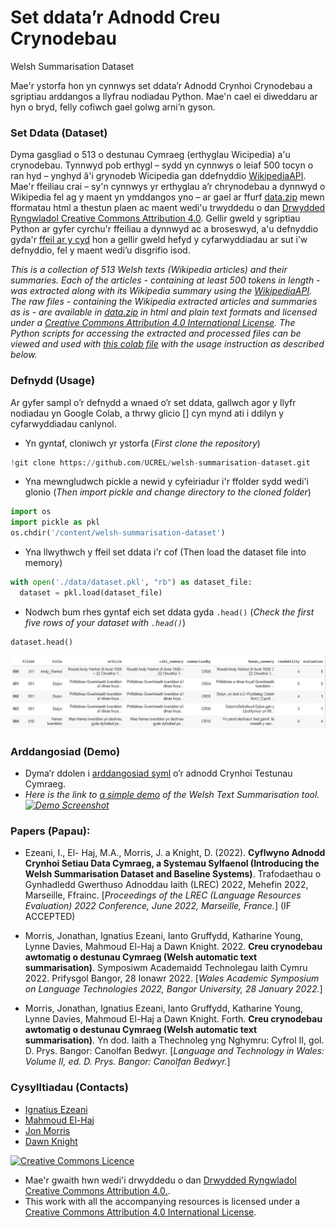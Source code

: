 # Set ddata’r Adnodd Creu Crynodebau
Welsh Summarisation Dataset

Mae'r ystorfa hon yn cynnwys set ddata’r Adnodd Crynhoi Crynodebau a sgriptiau arddangos a llyfrau nodiadau Python. Mae'n cael ei diweddaru ar hyn o bryd, felly cofiwch gael golwg arni’n gyson.

### Set Ddata (Dataset)
Dyma gasgliad o 513 o destunau Cymraeg (erthyglau Wicipedia) a'u crynodebau. Tynnwyd pob erthygl – sydd yn cynnwys o leiaf 500 tocyn o ran hyd – ynghyd â'i grynodeb Wicipedia gan ddefnyddio [WikipediaAPI](https://pypi.org/project/Wikipedia-API/). Mae'r ffeiliau crai – sy'n cynnwys yr erthyglau a’r chrynodebau a dynnwyd o Wikipedia fel ag y maent yn ymddangos yno – ar gael ar ffurf [data.zip](data) mewn fformatau html a thestun plaen ac maent wedi'u trwyddedu o dan <a rel="license" href="http://creativecommons.org/licenses/by/4.0/">Drwydded Ryngwladol Creative Commons Attribution 4.0</a>. Gellir gweld y sgriptiau Python ar gyfer cyrchu'r ffeiliau a dynnwyd ac a broseswyd, a'u defnyddio gyda'r [ffeil ar y cyd](dataset.ipynb) hon a gellir gweld hefyd y cyfarwyddiadau ar sut i’w defnyddio, fel y maent wedi’u disgrifio isod.

*This is a collection of 513 Welsh texts (Wikipedia articles) and their summaries. Each of the articles - containing at least 500 tokens in length - was extracted along with its Wikipedia summary using the [WikipediaAPI](https://pypi.org/project/Wikipedia-API/). The raw files - containing the Wikipedia extracted articles and summaries as is - are available in [data.zip](data) in html and plain text formats and licensed under a <a rel="license" href="http://creativecommons.org/licenses/by/4.0/">Creative Commons Attribution 4.0 International License</a>. The Python scripts for accessing the extracted and processed files can be viewed and used with [this colab file](dataset.ipynb) with the usage instruction as described below.*


### Defnydd (Usage)
Ar gyfer sampl o’r defnydd a wnaed o’r set ddata, gallwch agor y llyfr nodiadau yn Google Colab, a thrwy glicio [] cyn mynd ati i ddilyn y cyfarwyddiadau canlynol.


- Yn gyntaf, cloniwch yr ystorfa (*First clone the repository*)
```python
!git clone https://github.com/UCREL/welsh-summarisation-dataset.git
```
- Yna mewngludwch pickle a newid y cyfeiriadur i'r ffolder sydd wedi'i glonio (*Then import pickle and change directory to the cloned folder*)
```python
import os
import pickle as pkl
os.chdir('/content/welsh-summarisation-dataset')
```
- Yna llwythwch y ffeil set ddata i'r cof (Then load the dataset file into memory)
```python
with open('./data/dataset.pkl', "rb") as dataset_file:
  dataset = pkl.load(dataset_file)
```
- Nodwch bum rhes gyntaf eich set ddata gyda `.head()` (*Check the first five rows of your dataset with `.head()`*)
```python
dataset.head()
```
![Dataset Screenshot](https://github.com/UCREL/welsh-summarisation-dataset/blob/main/img/dataset_screenshot.JPG?raw=true)

### Arddangosiad (Demo)
- Dyma’r ddolen i [arddangosiad syml](https://share.streamlit.io/ignatiusezeani/welsh-text-summarizer/main/streamlit/app.py) o’r adnodd Crynhoi Testunau Cymraeg.
- *Here is the link to [a simple demo](https://share.streamlit.io/ignatiusezeani/welsh-text-summarizer/main/streamlit/app.py) of the Welsh Text Summarisation tool.
[![Demo Screenshot](./img/demo_screenshot.JPG)](https://share.streamlit.io/ignatiusezeani/welsh-text-summarizer/main/app/app.py)*


### Papers (Papau):
- Ezeani, I., El- Haj, M.A., Morris, J. a Knight, D. (2022). **Cyflwyno Adnodd Crynhoi Setiau Data Cymraeg, a Systemau Sylfaenol (Introducing the Welsh Summarisation Dataset and Baseline Systems)**. Trafodaethau o Gynhadledd Gwerthuso Adnoddau Iaith (LREC) 2022, Mehefin 2022, Marseille, Ffrainc. [*Proceedings of the LREC (Language Resources Evaluation) 2022 Conference, June 2022, Marseille, France.*] (IF ACCEPTED)

- Morris, Jonathan, Ignatius Ezeani, Ianto Gruffydd, Katharine Young, Lynne Davies, Mahmoud El-Haj a Dawn Knight. 2022. **Creu crynodebau awtomatig o destunau Cymraeg (Welsh automatic text summarisation)**. Symposiwm Academaidd Technolegau Iaith Cymru 2022. Prifysgol Bangor, 28 Ionawr 2022. [*Wales Academic Symposium on Language Technologies 2022, Bangor University, 28 January 2022.*]

- Morris, Jonathan, Ignatius Ezeani, Ianto Gruffydd, Katharine Young, Lynne Davies, Mahmoud El-Haj a Dawn Knight. Forth. **Creu crynodebau awtomatig o destunau Cymraeg (Welsh automatic text summarisation)**. Yn dod.  Iaith a Thechnoleg yng Nghymru: Cyfrol II, gol. D. Prys. Bangor: Canolfan Bedwyr. [*Language and Technology in Wales: Volume II, ed. D. Prys. Bangor: Canolfan Bedwyr.*]

### Cysylltiadau (Contacts)
- [Ignatius Ezeani](https://github.com/IgnatiusEzeani)
- [Mahmoud El-Haj](https://github.com/drelhaj)
- [Jon Morris](https://github.com/jonmorris83)
- [Dawn Knight](https://github.com/DawnKnight-Cardiff)

<a rel="license" href="http://creativecommons.org/licenses/by/4.0/"><img alt="Creative Commons Licence" style="border-width:0" src="https://i.creativecommons.org/l/by/4.0/88x31.png" /></a>
- Mae'r gwaith hwn wedi'i drwyddedu o dan <a rel="license" href="http://creativecommons.org/licenses/by/4.0/">Drwydded Ryngwladol Creative Commons Attribution 4.0.</a>.
- This work with all the accompanying resources is licensed under a <a rel="license" href="http://creativecommons.org/licenses/by/4.0/">Creative Commons Attribution 4.0 International License</a>.
